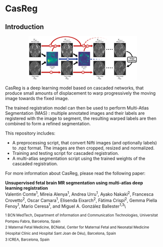 # CasReg

## Introduction

<p align="center">
  <img src="https://github.com/ValBcn/CasReg/blob/master/images/casc_net.png?raw=true" title="Overview of the cascaded registration method" width=70% height=70%>
</p>


CasReg is a deep learning model based on cascaded networks, that produce small amounts of displacement to warp progressively the moving image towards the fixed image. 

The trained registration model can then be used to perform Multi-Atlas Segmentation (MAS) : multiple annotated images and their labels are registered with the image to segment, the resulting warped labels are then combined to form a refined segmentation.

This repository includes:
  - A preprocessing script, that convert Nifti images (and optionally labels) to .npz format. The images are then cropped, resized and normalized.
  - Training and testing script for cascaded registration.
  - A multi-atlas segmentation script using the trained weights of the cascaded registration.

For more information about CasReg, please read the following paper:

**Unsupervised fetal brain MR segmentation using multi-atlas deep learning registration**\
Valentin Comte<sup>1</sup>, Mireia Alenya<sup>1</sup>, Andrea Urru<sup>1</sup>, Ayako Nakaki<sup>2</sup>, Francesca Crovetto<sup>2</sup>, Oscar Camara<sup>1</sup>, Elisenda Eixarch<sup>2</sup>, Fàtima Crispi<sup>2</sup>, Gemma Piella Fenoy<sup>1</sup>, Mario Ceresa<sup>1</sup>, and Miguel A. González Ballester<sup>1,3</sup>\

<sup>1 BCN MedTech, Department of Information and Communication Technologies, Universitat Pompeu
Fabra, Barcelona, Spain\
2 Maternal Fetal Medicine, BCNatal, Center for Maternal Fetal and Neonatal Medicine (Hospital Clínic
and Hospital Sant Joan de Déu), Barcelona, Spain\
3 ICREA, Barcelona, Spain</sup>
